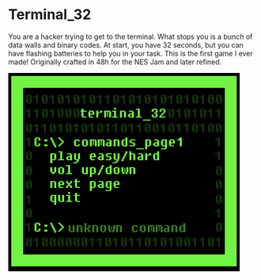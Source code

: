 # Terminal_32
You are a hacker trying to get to the terminal. What stops you is a bunch of data walls and binary codes. At start, you have 32 seconds, but you can have flashing batteries to help you in your task. 
This is the first game I ever made! Originally crafted in 48h for the NES Jam and later refined.

![](res/terminal32.gif)